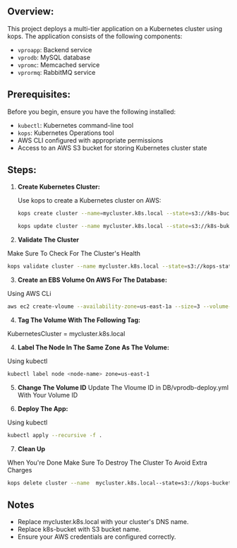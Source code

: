 ## Overview:
This project deploys a multi-tier application on a Kubernetes cluster using kops. The application consists of the following components:

- `vproapp`: Backend service
- `vprodb`: MySQL database
- `vpromc`: Memcached service
- `vprormq`: RabbitMQ service

## Prerequisites:
Before you begin, ensure you have the following installed:

- `kubectl`: Kubernetes command-line tool
- `kops`: Kubernetes Operations tool
- AWS CLI configured with appropriate permissions
- Access to an AWS S3 bucket for storing Kubernetes cluster state


## Steps:

1. **Create Kubernetes Cluster:**

   Use kops to create a Kubernetes cluster on AWS:

   ```sh
   kops create cluster --name=mycluster.k8s.local --state=s3://k8s-bucket --zones=us-east-1a,us-east-1b --node-count=2 --node-size=t3.small --master-size=t3.medium --dns-zone=mycluster.k8s.local --node-volume-size=8 --master-volume-size=8

   kops update cluster --name mycluster.k8s.local --state=s3://k8s-buket --yes --admin

   ```
2. **Validate The Cluster**

  Make Sure To Check For The Cluster's Health

  ```sh
  kops validate cluster --name mycluster.k8s.local --state=s3://kops-state-2024
  ```

3. **Create an EBS Volume On AWS For The Database:**

  Using AWS CLi

  ```sh
  aws ec2 create-vloume --availability-zone=us-east-1a --size=3 --volume-type=gp2
  ```

4. **Tag The Volume With The Following Tag:**

  KubernetesCluster = mycluster.k8s.local

4. **Label The Node In The Same Zone As The Volume:**
  
  Using kubectl

  ```sh
  kubectl label node <node-name> zone=us-east-1
  ```

5. **Change The Volume ID**
  Update The Vloume ID in DB/vprodb-deploy.yml With Your Volume ID


6. **Deploy The App:**
  
  Using kubectl

  ```sh
  kubectl apply --recursive -f .
  ```

7. **Clean Up**

  When You're Done Make Sure To Destroy The Cluster To Avoid Extra Charges

  ```sh
  kops delete cluster --name  mycluster.k8s.local--state=s3://kops-bucket --yes
  ```


## Notes

- Replace mycluster.k8s.local with your cluster's DNS name.
- Replace k8s-bucket with S3 bucket name.
- Ensure your AWS credentials are configured correctly.